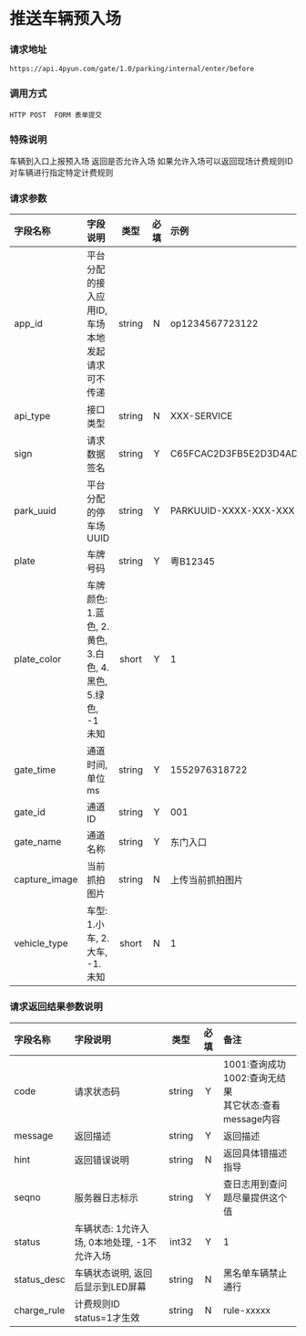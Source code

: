 # 推送车辆预入场

###  请求地址

	https://api.4pyun.com/gate/1.0/parking/internal/enter/before

###  调用方式

	HTTP POST  FORM 表单提交

###  特殊说明

车辆到入口上报预入场 返回是否允许入场 如果允许入场可以返回现场计费规则ID 对车辆进行指定特定计费规则


###  请求参数

| 字段名称      | 字段说明                                                     |  类型  | 必填 | 示例                             |
| :------------ | :----------------------------------------------------------- | :----: | :--: | :------------------------------- |
| app_id        | 平台分配的接入应用ID, 车场本地发起请求可不传递         | string |  N   | op1234567723122                  |
| api_type      | 接口类型     | string |  N   | XXX-SERVICE                      |
| sign          | 请求数据签名                                                 | string |  Y   | C65FCAC2D3FB5E2D3D4AD93DD20C8C39 |
| park_uuid     | 平台分配的停车场UUID                                         | string |  Y   | PARKUUID-XXXX-XXX-XXX            |
| plate         | 车牌号码                                                     | string |  Y   | 粤B12345                         |
| plate_color   | 车牌颜色: 1.蓝色, 2.黄色, 3.白色, 4.黑色, 5.绿色, -1 未知    | short |  Y   | 1                                |
| gate_time | 通道时间, 单位ms                                             | string |  Y   | 1552976318722                    |
| gate_id | 通道ID                                                   | string |  Y   | 001                              |
| gate_name    | 通道名称                                                     | string |  Y   | 东门入口                         |
| capture_image  | 当前抓拍图片  | string |  N   | 上传当前抓拍图片 |
| vehicle_type  | 车型: 1.小车, 2.大车, -1.未知                                | short |  N   | 1                                |

###  请求返回结果参数说明

| 字段名称       | 字段说明                   |  类型  | 必填 | 备注                                                         |
| :------------- | :------------------------- | :----: | :--: | :----------------------------------------------------------- |
| code           | 请求状态码                 | string |  Y   | 1001:查询成功<br>1002:查询无结果<br>其它状态:查看message内容 |
| message        | 返回描述                   | string |  Y   | 返回描述                                                     |
| hint           | 返回错误说明               | string |  N   | 返回具体错描述指导                                           |
| seqno          | 服务器日志标示             | string |  Y   | 查日志用到查问题尽量提供这个值                               |
| status         | 车辆状态: 1允许入场, 0本地处理,  -1不允许入场 | int32 |  Y   | 1   |
| status_desc   | 车辆状态说明, 返回后显示到LED屏幕 | string |  N   | 黑名单车辆禁止通行  |
| charge_rule | 计费规则ID status=1才生效  | string |  N   | rule-xxxxx                                                   |
